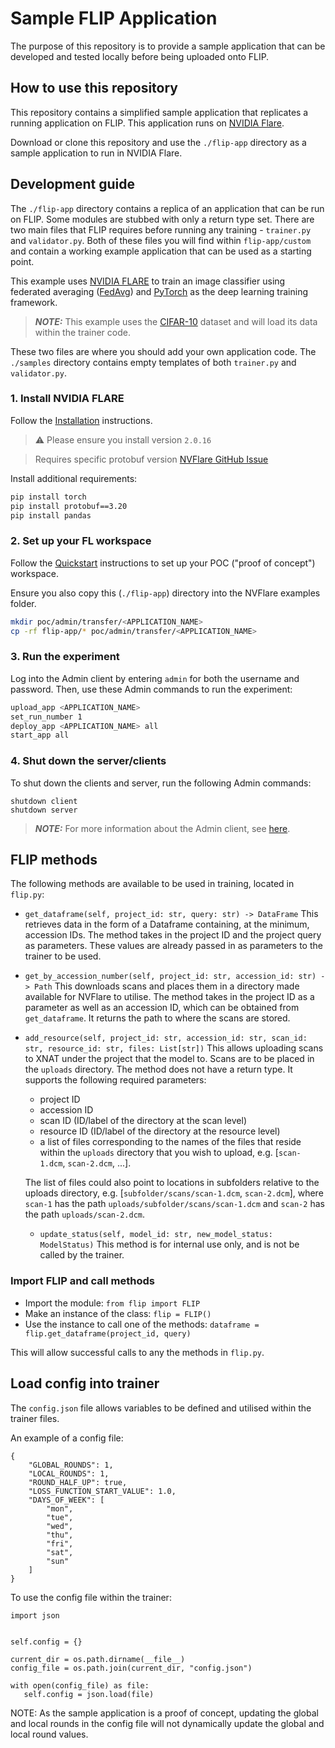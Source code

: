 # Sample FLIP Application

The purpose of this repository is to provide a sample application that can be developed and tested locally before being uploaded onto FLIP.
## **How to use this repository**

This repository contains a simplified sample application that replicates a running application on FLIP. This application runs on [NVIDIA Flare](https://github.com/NVIDIA/NVFlare).

Download or clone this repository and use the `./flip-app` directory as a sample application to run in NVIDIA Flare.

## **Development guide**

The `./flip-app` directory contains a replica of an application that can be run on FLIP. Some modules are stubbed with only a return type set. There are two main files that FLIP requires before running any training - `trainer.py` and `validator.py`. Both of these files you will find within `flip-app/custom` and contain a working example application that can be used as a starting point.

This example uses [NVIDIA FLARE](https://nvidia.github.io/NVFlare) to train an image classifier using federated averaging ([FedAvg]([FedAvg](https://arxiv.org/abs/1602.05629))) and [PyTorch](https://pytorch.org/) as the deep learning training framework.

> **_NOTE:_** This example uses the [CIFAR-10](https://www.cs.toronto.edu/~kriz/cifar.html) dataset and will load its data within the trainer code.

These two files are where you should add your own application code. The `./samples` directory contains empty templates of both `trainer.py` and `validator.py`.

### 1. Install NVIDIA FLARE

Follow the [Installation](https://nvflare.readthedocs.io/en/2.0/installation.html) instructions.

> ⚠️ Please ensure you install version `2.0.16`

> Requires specific protobuf version [NVFlare GitHub Issue](https://github.com/NVIDIA/NVFlare/issues/608)

Install additional requirements:

```bash
pip install torch
pip install protobuf==3.20
pip install pandas
```

### 2. Set up your FL workspace

Follow the [Quickstart](https://nvflare.readthedocs.io/en/2.0/quickstart.html) instructions to set up your POC ("proof of concept") workspace.

Ensure you also copy this (`./flip-app`) directory into the NVFlare examples folder.

```bash
mkdir poc/admin/transfer/<APPLICATION_NAME>
cp -rf flip-app/* poc/admin/transfer/<APPLICATION_NAME>
```

### 3. Run the experiment

Log into the Admin client by entering `admin` for both the username and password.
Then, use these Admin commands to run the experiment:

```bash
upload_app <APPLICATION_NAME>
set_run_number 1
deploy_app <APPLICATION_NAME> all
start_app all
```

### 4. Shut down the server/clients

To shut down the clients and server, run the following Admin commands:
```
shutdown client
shutdown server
```

> **_NOTE:_** For more information about the Admin client, see [here](https://nvflare.readthedocs.io/en/2.0/user_guide/admin_commands.html).

## **FLIP methods**
The following methods are available to be used in training, located in `flip.py`:

- `get_dataframe(self, project_id: str, query: str) -> DataFrame`
  This retrieves data in the form of a Dataframe containing, at the minimum, accession IDs.
  The method takes in the project ID and the project query as parameters. These values are
  already passed in as parameters to the trainer to be used.

- `get_by_accession_number(self, project_id: str, accession_id: str) -> Path`
  This downloads scans and places them in a directory made available for NVFlare to utilise.
  The method takes in the project ID as a parameter as well as an accession ID, which can be 
  obtained from `get_dataframe`. It returns the path to where the scans are stored.

- `add_resource(self, project_id: str, accession_id: str, scan_id: str, resource_id: str, files: List[str])`
  This allows uploading scans to XNAT under the project that the model to. Scans are to be placed 
  in the `uploads` directory.
  The method does not have a return type. It supports the following required parameters: 
    - project ID
    - accession ID 
    - scan ID (ID/label of the directory at the scan level)
    - resource ID (ID/label of the directory at the resource level) 
    - a list of files corresponding to the names of the files that reside within the `uploads` 
    directory that you wish to upload, e.g. [`scan-1.dcm`, `scan-2.dcm`, ...].

  The list of files could also point to locations in subfolders relative to the uploads directory, 
  e.g. [`subfolder/scans/scan-1.dcm`, `scan-2.dcm`],
  where `scan-1` has the path `uploads/subfolder/scans/scan-1.dcm` and `scan-2` has the path `uploads/scan-2.dcm`.

  - `update_status(self, model_id: str, new_model_status: ModelStatus)`
    This method is for internal use only, and is not be called by the trainer.

### Import FLIP and call methods
- Import the module: `from flip import FLIP`
- Make an instance of the class: `flip = FLIP()`
- Use the instance to call one of the methods: `dataframe = flip.get_dataframe(project_id, query)`

This will allow successful calls to any the methods in `flip.py`.

## **Load config into trainer**
The `config.json` file allows variables to be defined and utilised within the trainer files.

An example of a config file:
```
{
	"GLOBAL_ROUNDS": 1,
	"LOCAL_ROUNDS": 1,
	"ROUND_HALF_UP": true,
	"LOSS_FUNCTION_START_VALUE": 1.0,
	"DAYS_OF_WEEK": [
		"mon",
		"tue",
		"wed",
		"thu",
		"fri",
		"sat",
		"sun"
	]
}
```

To use the config file within the trainer:

```
import json


self.config = {}

current_dir = os.path.dirname(__file__)
config_file = os.path.join(current_dir, "config.json")

with open(config_file) as file:
   self.config = json.load(file)
```

NOTE: As the sample application is a proof of concept, updating the global and local rounds in 
the config file will not dynamically update the global and local round values.